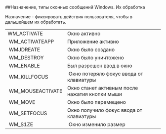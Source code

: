 ##Назначение, типы оконных сообщений Windows. Их обработка

Назначение - фиксировать действия пользователя, чтобы в дальшейшем их обработать.
<table>
	<tr>
		<td>WM_ACTIVATE </td>
		<td>Окно активно </td>
	</tr>
	<tr>
		<td>&nbsp;WM_ACTIVATEAPP </td>
		<td>Приложение активно&nbsp; </td>
	</tr>
	<tr>
		<td>&nbsp;WMJDREATE </td>
		<td>Окно было создано&nbsp; </td>
	</tr>
	<tr>
		<td>&nbsp;WM_DESTROY </td>
		<td>Окно было уничтожено&nbsp; </td>
	</tr>
		<td>&nbsp;WM_ENABLE </td>
		<td>Был разрешен ввод в окно </td>
	</tr>
	<tr>	
		<td>&nbsp;WM_KILLFOCUS </td>
		<td>&nbsp;Окно потеряло фокус ввода от клавиатуры&nbsp; </td>
	</tr>	
	<tr>
		<td>&nbsp;WM_MOUSEACTIVATE </td>
		<td>Окно станет активным после нажатия кнопки мыши&nbsp; </td>
	</tr>
	<tr>
		<td>&nbsp;WM_MOVE </td>
		<td>Окно было перемещено&nbsp; </td>
	</tr>
	<tr>	
		<td>&nbsp;WM_SETFOCUS </td>
		<td>Окно получило фокус ввода от клавиатуры </td>
	</tr>
	<tr>	
		<td>&nbsp;WM_S1ZE </td>		
		<td>&nbsp;Окно изменило размер </td>
	</tr>
</table>